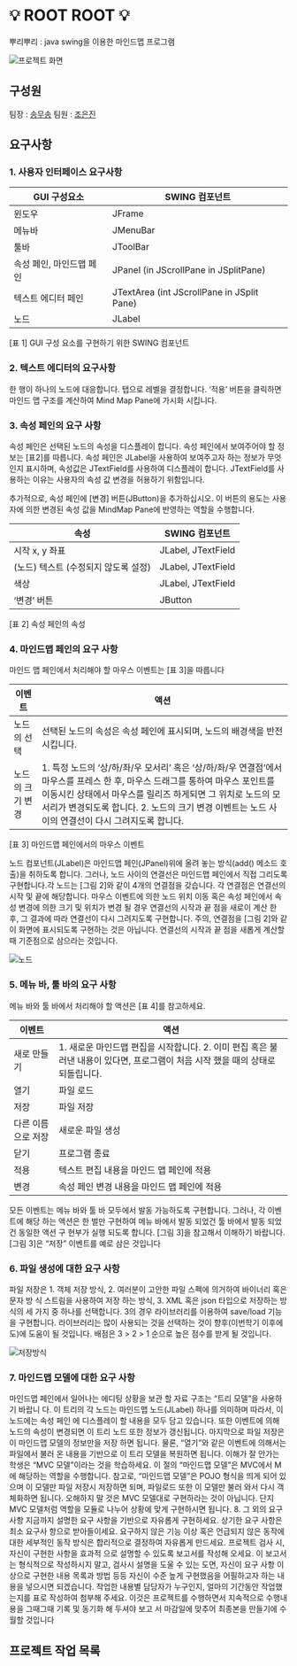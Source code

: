 # 💡 ROOT ROOT 💡

뿌리뿌리 : java swing을 이용한 마인드맵 프로그램

![프로젝트 화면](https://user-images.githubusercontent.com/50647845/127305378-a5e0f828-bcf5-4672-8dc9-aad9f5eceb79.png)

## 구성원

팀장 : [송무송](https://github.com/moosongsong)  팀원 : [조은진](https://github.com/eunn-jin)

## 요구사항

### 1. 사용자 인터페이스 요구사항

|GUI 구성요소|SWING 컴포넌트|
|----------|-------------|
|윈도우|JFrame|
|메뉴바|JMenuBar|
|툴바|JToolBar|
|속성 페인, 마인드맵 페인|JPanel (in JScrollPane in JSplitPane) |
|텍스트 에디터 페인|JTextArea (int JScrollPane in JSplit Pane)|
|노드|JLabel|

[표 1] GUI 구성 요소를 구현하기 위한 SWING 컴포넌트

### 2. 텍스트 에디터의 요구사항

한 행이 하나의 노드에 대응합니다. 탭으로 레벨을 결정합니다. ‘적용’ 버튼을 클릭하면 마인드 맵 구조를 계산하여 Mind Map Pane에 가시화 시킵니다.

### 3. 속성 페인의 요구 사항

속성 페인은 선택된 노드의 속성을 디스플레이 합니다. 속성 페인에서 보여주어야 할 정보는 [표2]를 따릅니다. 속성 페인은 JLabel을 사용하여 보여주고자 하는 정보가 무엇인지 표시하며, 속성값은
JTextField를 사용하여 디스플레이 합니다. JTextField를 사용하는 이유는 사용자의 속성 값 변경을 허용하기 위함입니다.

추가적으로, 속성 페인에 [변경] 버튼(JButton)을 추가하십시오. 이 버튼의 용도는 사용자에 의한 변경된 속성 값을 MindMap Pane에 반영하는 역할을 수행합니다.

|속성|SWING 컴포넌트|
|---|-------------|
|시작 x, y 좌표|JLabel, JTextField|
|(노드) 텍스트 (수정되지 않도록 설정)| JLabel, JTextField|
|색상 |JLabel, JTextField|
|‘변경’ 버튼 |JButton|

[표 2] 속성 페인의 속성

### 4. 마인드맵 페인의 요구 사항

마인드 맵 페인에서 처리해야 할 마우스 이벤트는 [표 3]을 따릅니다

|이벤트| 액션|
|-----|----|
|노드의 선택|선택된 노드의 속성은 속성 페인에 표시되며, 노드의 배경색을 반전시킵니다.|
|노드의 크기 변경 |1. 특정 노드의 ‘상/하/좌/우 모서리’ 혹은 ‘상/하/좌/우 연결점’에서 마우스를 프레스 한 후, 마우스 드래그를 통하여 마우스 포인트를 이동시킨 상태에서 마우스를 릴리즈 하게되면 그 위치로 노드의 모서리가 변경되도록 합니다. 2. 노드의 크기 변경 이벤트는 노드 사이의 연결선이 다시 그려지도록 합니다.|

[표 3] 마인드맵 페인에서의 마우스 이벤트

노드 컴포넌트(JLabel)은 마인드맵 페인(JPanel)위에 올려 놓는 방식(add() 메소드 호출)을 취하도록 합니다. 그러나, 노드 사이의 연결선은 마인드맵 페인에서 직접 그리도록 구현합니다.각
노드는 [그림 2]와 같이 4개의 연결점을 갖습니다. 각 연결점은 연결선의 시작 및 끝에 해당합니다. 마우스 이벤트에 의한 노드 위치 이동 혹은 속성 페인에서 속성 변경에 의한 크기 및 위치가 변경 될 경우 연결선의
시작과 끝 점을 새로이 계산 한 후, 그 결과에 따라 연결선이 다시 그려지도록 구현합니다. 주의, 연결점을 [그림 2]와 같이 화면에 표시되도록 구현하는 것은 아닙니다. 연결선의 시작과 끝 점을 새롭게 계산할 때
기준점으로 삼으라는 것입니다.

![노드](https://user-images.githubusercontent.com/50647845/127322765-61c08c78-4ae7-4a67-aedd-7b14daf265a8.png)


### 5. 메뉴 바, 툴 바의 요구 사항

메뉴 바와 툴 바에서 처리해야 할 액션은 [표 4]를 참고하세요.

|이벤트| 액션|
|-----|----|
|새로 만들기| 1. 새로운 마인드맵 편집을 시작합니다. 2. 이미 편집 혹은 불러낸 내용이 있다면, 프로그램이 처음 시작 했을 때의 상태로 되돌립니다.
|열기| 파일 로드|
|저장 |파일 저장|
|다른 이름으로 저장 |새로운 파일 생성|
|닫기 |프로그램 종료|
|적용| 텍스트 편집 내용을 마인드 맵 페인에 적용|
|변경| 속성 페인 변경 내용을 마인드 맵 페인에 적용|

모든 이벤트는 메뉴 바와 툴 바 모두에서 발동 가능하도록 구현합니다. 그러나, 각 이벤트에 해당 하는 액션은 한 벌만 구현하여 메뉴 바에서 발동 되었건 툴 바에서 발동 되었건 동일한 액션 구 현부가 실행 되도록
합니다. [그림 3]을 참고해서 이해하기 바랍니다. [그림 3]은 “저장” 이벤트를 예로 삼은 것입니다

### 6. 파일 생성에 대한 요구 사항

파일 저장은 1. 객체 저장 방식, 2. 여러분이 고안한 파일 스펙에 의거하여 바이너리 혹은 문자 방 식 스트림을 사용하여 저장 하는 방식, 3. XML 혹은 json 타입으로 저장하는 방식의 세 가지 중 하나를
선택합니다. 3의 경우 라이브러리를 이용하여 save/load 기능을 구현합니다. 라이브러리는 많이 사용되는 것을 선택하는 것이 향후(이번학기 이후에도)에 도움이 될 것입니다. 배점은 3 > 2 > 1 순으로 높은
점수를 받게 될 것입니다.

![저장방식](https://user-images.githubusercontent.com/50647845/127322905-5b9a05c9-ce71-402d-8a20-360563d0befb.png)

### 7. 마인드맵 모델에 대한 요구 사항

마인드맵 페인에서 일어나는 에디팅 상황을 보관 할 자료 구조는 “트리 모델”을 사용하기 바랍니 다. 이 트리의 각 노드는 마인드맵 노드(JLabel) 하나를 의미하며 따라서, 이 노드에는 속성 페인 에 디스플레이 할
내용을 모두 담고 있습니다. 또한 이벤트에 의해 노드의 속성이 변경되면 이 트리 노드 또한 정보가 갱신됩니다. 마지막으로 파일 저장은 이 마인드맵 모델의 정보만을 저장 하면 됩니다. 물론, “열기”와 같은 이벤트에
의해서는 파일에서 불러 온 내용을 기반으로 이 트리 모델을 복원하면 됩니다. 이해가 잘 안가는 학생은 “MVC 모델”이라는 것을 학습하세요. 이 절의 “마인드맵 모델”은 MVC에서 M에 해당하는 역할을 수행합니다.
참고로, “마인드맵 모델”은 POJO 형식을 띄게 되어 있으며 이 모델만 파일 저장시 저장하면 되며, 파일로드 또한 이 모델만 불러 와서 다시 객체화하면 됩니다. 오해하지 말 것은 MVC 모델대로 구현하라는 것이
아닙니다. 단지 MVC 모델처럼 역할을 모듈로 나누어 상황에 맞게 구현하시면 됩니다. 8. 그 외의 요구 사항 지금까지 설명한 요구 사항을 기반으로 자유롭게 구현하세요. 상기한 요구 사항은 최소 요구사 항으로
받아들이세요. 요구하지 않은 기능 이상 혹은 언급되지 않은 동작에 대한 세부적인 동작 방식은 합리적으로 결정하여 자유롭게 만드세요. 프로젝트 검사 시, 자신이 구현한 사항을 효과적 으로 설명할 수 있도록 보고서를
작성해 오세요. 이 보고서는 형식적으로 작성하시지 말고, 검사시 설명을 도울 수 있는 도면, 자신이 요구 사항 이상으로 구현한 내용 목록과 방법 등등 자신이 수준 높게 구현했음을 어필하고자 하는 내용을 넣으시면
되겠습니다. 작업한 내용별 담당자가 누구인지, 얼마의 기간동안 작업했는지를 표로 작성하여 첨부해 주세요. 이것은 프로젝트를 수행하면서 지속적으로 수행내용을 그때그때 기록 및 동기화 해 두셔야 보고 서 마감일에 맞추어
최종본을 만들기에 수월할 것입니다

## 프로젝트 작업 목록

